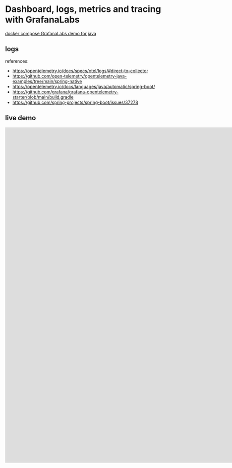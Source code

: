 # Dashboard, logs, metrics and tracing with GrafanaLabs

[docker compose GrafanaLabs demo for java](./demo/README.md)

## logs
references: 
- https://opentelemetry.io/docs/specs/otel/logs/#direct-to-collector
- https://github.com/open-telemetry/opentelemetry-java-examples/tree/main/spring-native
- https://opentelemetry.io/docs/languages/java/automatic/spring-boot/
- https://github.com/grafana/grafana-opentelemetry-starter/blob/main/build.gradle
- https://github.com/spring-projects/spring-boot/issues/37278

## live demo
<iframe width="1920" height="1080" src="https://www.youtube.com/embed/Hrq4-HouO-s?si=vDB68ywkS0UddXai" title="GrafanaCon CFP demo" frameborder="0" allow="accelerometer; autoplay; clipboard-write; encrypted-media; gyroscope; picture-in-picture; web-share" allowfullscreen></iframe>